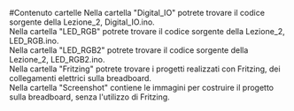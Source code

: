 #Contenuto cartelle
Nella cartella "Digital_IO" potrete trovare il codice sorgente della Lezione_2, Digital_IO.ino.  
Nella cartella "LED_RGB" potrete trovare il codice sorgente della Lezione_2, LED_RGB.ino.  
Nella cartella "LED_RGB2" potrete trovare il codice sorgente della Lezione_2, LED_RGB2.ino.  
Nella cartella "Fritzing" potrete trovare i progetti realizzati con Fritzing, dei collegamenti elettrici sulla breadboard.  
Nella cartella "Screenshot" contiene le immagini per costruire il progetto sulla breadboard, senza l'utilizzo di Fritzing.  
